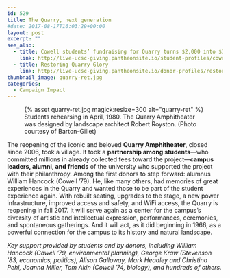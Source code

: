 ```yaml
---
id: 529
title: The Quarry, next generation
#date: 2017-08-17T16:03:29+00:00
layout: post
excerpt: ""
see_also:
  - title: Cowell students’ fundraising for Quarry turns $2,000 into $30,000
    link: http://live-ucsc-giving.pantheonsite.io/student-profiles/cowell-students-fundraising-quarry-turns-2000-30000/
  - title: Restoring Quarry Glory
    link: http://live-ucsc-giving.pantheonsite.io/donor-profiles/restoring-quarry-glory/
thumbnail_image: quarry-ret.jpg
categories:
  - Campaign Impact
---
```

<figure class="inline-image right">
{% asset quarry-ret.jpg magick:resize=300 alt="quarry-ret" %}<figcaption>Students rehearsing in April, 1980. The Quarry Amphitheater was designed by landscape architect Robert Royston. (Photo courtesy of Barton-Gillet)</figcaption></figure>

The reopening of the iconic and beloved **Quarry Amphitheater**, closed since 2006, took a village. It took a **partnership among students**—who committed millions in already collected fees toward the project—**campus leaders, alumni, and friends** of the university who supported the project with their philanthropy. Among the first donors to step forward: alumnus William Hancock (Cowell ’79). He, like many others, had memories of great experiences in the Quarry and wanted those to be part of the student experience again. With rebuilt seating, upgrades to the stage, a new power infrastructure, improved access and safety, and WiFi access, the Quarry is reopening in fall 2017. It will serve again as a center for the campus’s diversity of artistic and intellectual expression, performances, ceremonies, and spontaneous gatherings. And it will act, as it did beginning in 1966, as a powerful connection for the campus to its history and natural landscape.

_Key support provided by students and by donors, including William Hancock (Cowell &#8217;79, environmental planning), George Kraw (Stevenson &#8217;83, economics, politics), Alison Galloway, Mark Headley and Christina Pehl, Joanna Miller, Tom Akin (Cowell &#8217;74, biology), and hundreds of others._
